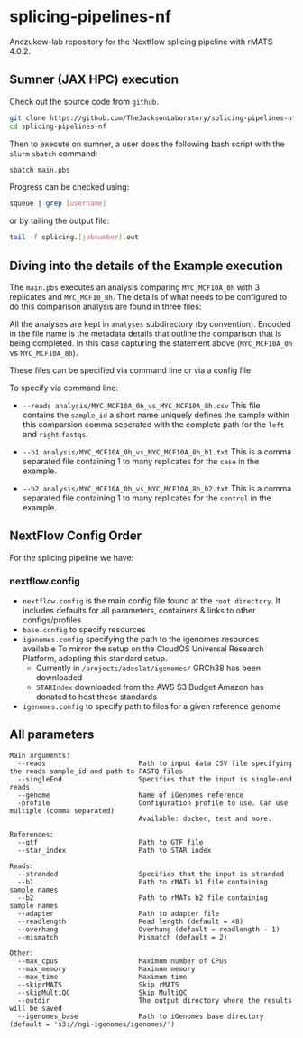 # splicing-pipelines-nf
Anczukow-lab repository for the Nextflow splicing pipeline with rMATS 4.0.2.

## Sumner (JAX HPC) execution

Check out the source code from `github`.

```bash
git clone https://github.com/TheJacksonLaboratory/splicing-pipelines-nf.git
cd splicing-pipelines-nf
```

Then to execute on sumner, a user does the following bash script with the `slurm` `sbatch` command:

```bash
sbatch main.pbs
```
Progress can be checked using:

```bash
squeue | grep [username]
```
or by tailing the output file:

```bash
tail -f splicing.[jobnumber].out
```

## Diving into the details of the Example execution

The `main.pbs` executes an analysis comparing `MYC_MCF10A_0h` with 3 replicates and `MYC_MCF10_8h`.
The details of what needs to be configured to do this comparison analysis are found in three files:

All the analyses are kept in `analyses` subdirectory (by convention).   Encoded in the file name is the metadata details that outline the comparison that is being completed.  In this case capturing the statement above (`MYC_MCF10A_0h` vs `MYC_MCF10A_8h`).

These files can be specified via command line or via a config file.

To specify via command line:

* `--reads analysis/MYC_MCF10A_0h_vs_MYC_MCF10A_8h.csv`
    This file contains the `sample_id` a short name uniquely defines the sample within this comparsion
    comma seperated with the complete path for the `left` and `right` `fastqs`.   
    
* `--b1 analysis/MYC_MCF10A_0h_vs_MYC_MCF10A_8h_b1.txt`
    This is a comma separated file containing 1 to many replicates for the `case` in the example.
    
* `--b2 analysis/MYC_MCF10A_0h_vs_MYC_MCF10A_8h_b2.txt`
    This is a comma separated file containing 1 to many replicates for the `control` in the example.

## NextFlow Config Order

For the splicing pipeline we have:

### nextflow.config

* `nextflow.config` is the main config file found at the `root directory`. It includes defaults for all parameters, containers & links to other configs/profiles
* `base.config` to specify resources
* `igenomes.config` specifying the path to the igenomes resources available
    To mirror the setup on the CloudOS Universal Research Platform, adopting this standard setup.
    * Currently in `/projects/adeslat/igenomes/` GRCh38 has been downloaded
    * `STARIndex` downloaded from the AWS S3 Budget Amazon has donated to host these standards
* `igenomes.config` to specify path to files for a given reference genome

## All parameters
```
Main arguments:
  --reads                       Path to input data CSV file specifying the reads sample_id and path to FASTQ files
  --singleEnd                   Specifies that the input is single-end reads
  --genome                      Name of iGenomes reference
  -profile                      Configuration profile to use. Can use multiple (comma separated)
                                Available: docker, test and more.

References:
  --gtf                         Path to GTF file
  --star_index                  Path to STAR index

Reads:
  --stranded                    Specifies that the input is stranded
  --b1                          Path to rMATs b1 file containing sample names
  --b2                          Path to rMATs b2 file containing sample names
  --adapter                     Path to adapter file
  --readlength                  Read length (default = 48)
  --overhang                    Overhang (default = readlength - 1)
  --mismatch                    Mismatch (default = 2)

Other:
  --max_cpus                    Maximum number of CPUs
  --max_memory                  Maximum memory
  --max_time                    Maximum time
  --skiprMATS                   Skip rMATS
  --skipMultiQC                 Skip MultiQC
  --outdir                      The output directory where the results will be saved
  --igenomes_base               Path to iGenomes base directory (default = 's3://ngi-igenomes/igenomes/')
```
